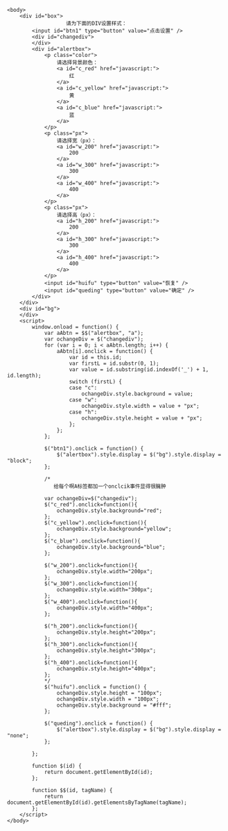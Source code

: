 <!DOCTYPE html>
<html>
<head>
        <meta charset="utf-8" />
        <title>
        </title>
        <style>
            html,body { height: 100%; margin: 0; }
            #box { padding: 10px;}
            #changediv{width: 100px; height: 100px; border: 4px solid #393129; background: #fff;margin-top: 20px;}
            #btn1 { width: 100px; height: 40px; border: none; padding:0; background: red; color: #fff; cursor: pointer; outline: none;}
            #alertbox{ position: absolute; left: 450px; width: 300px; height: 200px; border:20px solid #9c949c; background: #fff; font-size: 14px; text-align: center;font-family:"微软雅黑"; display: none; z-index: 2; top: 200px;} 
            .color a {width: 34px; height: 30px; line-height: 30px; display:inline-block; margin-right:5px; text-decoration: none; font-size: 12px; color: #fff;}
            .px a { width:34px; height: 30px; background:#efefef; border: 1px solid #c0c0c0; margin-right:5px; display: inline-block; background: #fff; line-height: 30px; color:#808080; text-decoration: none; font-size: 12px;} 
            #c_red { background:red; border: 1px solid red;}
            #c_yellow { background: #efbd00;border: 1pxsolid #efbd00; }
            #c_blue { background: blue;border: 1px solid blue;} 
            #alertbox input { margin-right: 5px; border: none; background: #002952; color: #fff; width: 60px; height: 30px; cursor: pointer; outline: none;} 
            #bg {position:absolute; left: 0; top: 0; height: 100%; width: 100%; background: #000;opacity: 0.4; display: none;} 
			#alertbox a:hover { color: #000; border:1px solid #000;}
        </style>
</head>
    
    <body>
        <div id="box">
                       请为下面的DIV设置样式：
            <input id="btn1" type="button" value="点击设置" />
            <div id="changediv">
            </div>
            <div id="alertbox">
                <p class="color">
                    请选择背景颜色：
                    <a id="c_red" href="javascript:">
                        红
                    </a>
                    <a id="c_yellow" href="javascript:">
                        黄
                    </a>
                    <a id="c_blue" href="javascript:">
                        蓝
                    </a>
                </p>
                <p class="px">
                    请选择宽（px）：
                    <a id="w_200" href="javascript:">
                        200
                    </a>
                    <a id="w_300" href="javascript:">
                        300
                    </a>
                    <a id="w_400" href="javascript:">
                        400
                    </a>
                </p>
                <p class="px">
                    请选择高（px）：
                    <a id="h_200" href="javascript:">
                        200
                    </a>
                    <a id="h_300" href="javascript:">
                        300
                    </a>
                    <a id="h_400" href="javascript:">
                        400
                    </a>
                </p>
                <input id="huifu" type="button" value="恢复" />
                <input id="queding" type="button" value="确定" />
            </div>
        </div>
        <div id="bg">
        </div>
        <script>
            window.onload = function() {
                var aAbtn = $$("alertbox", "a");
                var ochangeDiv = $("changediv");
                for (var i = 0; i < aAbtn.length; i++) {
                    aAbtn[i].onclick = function() {
                        var id = this.id;
                        var firstL = id.substr(0, 1);
                        var value = id.substring(id.indexOf('_') + 1, id.length);
                        switch (firstL) {
                        case "c":
                            ochangeDiv.style.background = value;
                        case "w":
                            ochangeDiv.style.width = value + "px";
                        case "h":
                            ochangeDiv.style.height = value + "px";
                        };
                    };
                };

                $("btn1").onclick = function() {
                    $("alertbox").style.display = $("bg").style.display = "block";
                };

                /*
				   给每个啊A标签都加一个onclcik事件显得很臃肿
				   
				var ochangeDiv=$("changediv");
				$("c_red").onclick=function(){
					ochangeDiv.style.background="red";
				};
				$("c_yellow").onclick=function(){
					ochangeDiv.style.background="yellow";
				};
				$("c_blue").onclick=function(){
					ochangeDiv.style.background="blue";
				};
				
				$("w_200").onclick=function(){
					ochangeDiv.style.width="200px";
				};
				$("w_300").onclick=function(){
					ochangeDiv.style.width="300px";
				};
				$("w_400").onclick=function(){
					ochangeDiv.style.width="400px";
				};
				
				$("h_200").onclick=function(){
					ochangeDiv.style.height="200px";
				};
				$("h_300").onclick=function(){
					ochangeDiv.style.height="300px";
				};
				$("h_400").onclick=function(){
					ochangeDiv.style.height="400px";
				};
				*/
                $("huifu").onclick = function() {
                    ochangeDiv.style.height = "100px";
                    ochangeDiv.style.width = "100px";
                    ochangeDiv.style.background = "#fff";
                };

                $("queding").onclick = function() {
                    $("alertbox").style.display = $("bg").style.display = "none";
                };

            };

            function $(id) {
                return document.getElementById(id);
            };

            function $$(id, tagName) {
                return document.getElementById(id).getElementsByTagName(tagName);
            };
        </script>
    </body>
</html>
